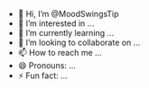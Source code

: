 - 👋 Hi, I’m @MoodSwingsTip
- 👀 I’m interested in ...
- 🌱 I’m currently learning ...
- 💞️ I’m looking to collaborate on ...
- 📫 How to reach me ...
- 😄 Pronouns: ...
- ⚡ Fun fact: ...

<!---
MoodSwingsTip/MoodSwingsTip is a ✨ special ✨ repository because its `README.md` (this file) appears on your GitHub profile.
You can click the Preview link to take a look at your changes.
--->
